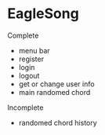 # EagleSong

Complete
- menu bar
- register
- login
- logout
- get or change user info
- main randomed chord

Incomplete
- randomed chord history

